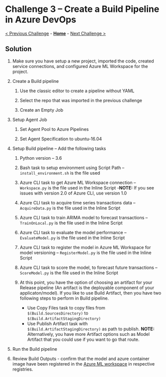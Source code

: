 # Challenge 3 – Create a Build Pipeline in Azure DevOps

[< Previous Challenge](./02-UnitTesting.md) - **[Home](../README.md)** - [Next Challenge >](./04-ReleasePipeline.md)

## Solution

1.  Make sure you have setup a new project, imported the code, created service connections, and configured Azure ML Workspace for the project.

2.  Create a Build pipeline

    1.  Use the classic editor to create a pipeline without YAML

    2.  Select the repo that was imported in the previous challenge

    3.  Create an Empty Job

3.  Setup Agent Job

    1.  Set Agent Pool to Azure Pipelines

    2.  Set Agent Specification to ubuntu-16.04

4.  Setup Build pipeline – Add the following tasks

    1.  Python version – 3.6

    2.  Bash task to setup environment using Script Path –
        `install_environment.sh` is the file used

    3.  Azure CLI task to get Azure ML Workspace connection – `Workspace.py` is
        the file used in the Inline Script
       -**NOTE:** If you see issues with version 2.0 of Azure CLI, use version 1.0

    4.  Azure CLI task to acquire time series transactions data – `AcquireData.py`
        is the file used in the Inline Script

    5.  Azure CLI task to train ARIMA model to forecast transactions –
        `TrainOnLocal.py` is the file used in the Inline Script

    6.  Azure CLI task to evaluate the model performance – `EvaluateModel.py` is
        the file used in the Inline Script

    7.  Azure CLI task to register the model in Azure ML Workspace for model
        versioning – `RegisterModel.py` is the file used in the Inline Script

    8.  Azure CLI task to score the model, to forecast future transactions –
        `ScoreModel.py` is the file used in the Inline Script
        
    9.  At this point, you have the option of choosing an artifact for your Release pipeline (An artifact is the deployable component of your applicaton/model). If you like to use Build Artifact, then you have two following steps to perform in Build pipeline. 
        - Use Copy Files task to copy files from `$(Build.SourcesDirectory)` to `$(Build.ArtifactStagingDirectory)`
        - Use Publish Artifact task with `$(Build.ArtifactStagingDirectory)` as path to publish. 
        **NOTE:** Alternatively, you have more Artifact options such as Model Artifact that you could use if you want to go that route.

5.  Run the Build pipeline

6.  Review Build Outputs - confirm that the model and azure container image have been registered in the [Azure ML workspace](https://ml.azure.com/) in respective registries.
